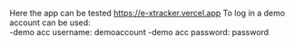Here the app can be tested https://e-xtracker.vercel.app
To log in a demo account can be used:
<br>
-demo acc username: demoaccount
-demo acc password: password
